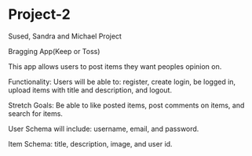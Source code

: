 # Project-2
Sused, Sandra and Michael Project

Bragging App(Keep or Toss)

This app allows users to post items they want peoples opinion on. 

Functionality:
Users will be able to: register, create login, be logged in, upload items with title and description, and logout.

Stretch Goals:
Be able to like posted items, post comments on items, and search for items.

User Schema will include: username, email, and password.

Item Schema: title, description, image, and user id.
